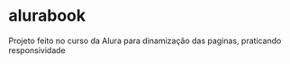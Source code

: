 # alurabook
Projeto feito no curso da Alura para dinamização das paginas, praticando responsividade
